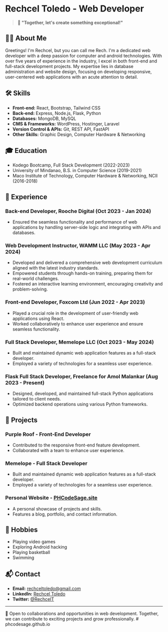 # Rechcel Toledo - Web Developer
> **🚀 "Together, let's create something exceptional!"**

## 👩‍💻 About Me
Greetings! I'm Rechcel, but you can call me Rech. I'm a dedicated web developer with a deep passion for computer and android technologies. With over five years of experience in the industry, I excel in both front-end and full-stack development projects. My expertise lies in database administration and website design, focusing on developing responsive, user-centered web applications with an acute attention to detail.

## 🛠️ Skills
- **Front-end:** React, Bootstrap, Tailwind CSS
- **Back-end:** Express, Node.js, Flask, Python
- **Databases:** MongoDB, MySQL
- **CMS & Frameworks:** WordPress, Hostinger, Laravel
- **Version Control & APIs:** Git, REST API, FastAPI
- **Other Skills:** Graphic Design, Computer Hardware & Networking

## 🎓 Education
- Kodego Bootcamp, Full Stack Development (2022-2023)
- University of Mindanao, B.S. in Computer Science (2019-2021)
- Maco Institute of Technology, Computer Hardware & Networking, NCII (2016-2018)

## 💼 Experience

### Back-end Developer, Rooche Digital (Oct 2023 - Jan 2024)
- Ensured the seamless functionality and performance of web applications by handling server-side logic and integrating with APIs and databases.

### Web Development Instructor, WAMM LLC (May 2023 - Apr 2024)
- Developed and delivered a comprehensive web development curriculum aligned with the latest industry standards.
- Empowered students through hands-on training, preparing them for real-world challenges.
- Fostered an interactive learning environment, encouraging creativity and problem-solving.

### Front-end Developer, Foxcom Ltd (Jun 2022 - Apr 2023)
- Played a crucial role in the development of user-friendly web applications using React.
- Worked collaboratively to enhance user experience and ensure seamless functionality.

### Full Stack Developer, Memelope LLC (Oct 2023 - May 2024)
- Built and maintained dynamic web application features as a full-stack developer.
- Employed a variety of technologies for a seamless user experience.

### Flask Full Stack Developer, Freelance for Amol Malankar (Aug 2023 - Present)
- Designed, developed, and maintained full-stack Python applications tailored to client needs.
- Optimized backend operations using various Python frameworks.

## 🌟 Projects

### Purple Roof - Front-End Developer
- Contributed to the responsive front-end feature development.
- Collaborated with a team to enhance user experience.

### Memelope - Full Stack Developer
- Built and maintained dynamic web application features as a full-stack developer.
- Employed a variety of technologies for a seamless user experience.

### Personal Website - [PHCodeSage.site](http://phcodesage.site)
- A personal showcase of projects and skills.
- Features a blog, portfolio, and contact information.

## 🏀 Hobbies
- Playing video games
- Exploring Android hacking
- Playing basketball
- Swimming

## 📬 Contact
- **Email:** rechceltoledo@gmail.com
- **LinkedIn:** [Rechcel Toledo](https://www.linkedin.com/in/rechcel-toledo-4502b6233/)
- **Twitter:** [@RechcelT](https://twitter.com/RechcelT)

---

🤝 Open to collaborations and opportunities in web development. Together, we can contribute to exciting projects and grow professionally. # phcodesage.github.io
